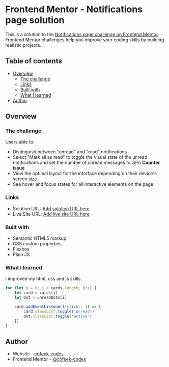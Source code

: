 # Frontend Mentor - Notifications page solution

This is a solution to the [Notifications page challenge on Frontend Mentor](https://www.frontendmentor.io/challenges/notifications-page-DqK5QAmKbC). Frontend Mentor challenges help you improve your coding skills by building realistic projects.

## Table of contents

- [Overview](#overview)
  - [The challenge](#the-challenge)
  - [Links](#links)
  - [Built with](#built-with)
  - [What I learned](#what-i-learned)
- [Author](#author)

<!-- **Note: Delete this note and update the table of contents based on what sections you keep.** -->

## Overview

### The challenge

Users able to:

- Distinguish between "unread" and "read" notifications
- Select "Mark all as read" to toggle the visual state of the unread notifications and set the number of unread messages to zero **Counter issue**
- View the optimal layout for the interface depending on their device's screen size
- See hover and focus states for all interactive elements on the page

### Links

- Solution URL: [Add solution URL here](https://github.com/cofeek-codes/frontendmentor.io-notifications-solution)
- Live Site URL: [Add live site URL here](https://your-live-site-url.com)

### Built with

- Semantic HTML5 markup
- CSS custom properties
- Flexbox
- Plain JS
  <!-- **Note: These are just examples. Delete this note and replace the list above with your own choices** -->

### What I learned

I improved my html, css and js skills

```js
for (let i = 0; i < cards.length; i++) {
	let card = cards[i]
	let dot = unreadDots[i]

	card.addEventListener('click', () => {
		card.classList.toggle('unread')
		dot.classList.toggle('active')
	})
}
```

<!-- **Note: Delete this note and the content within this section and replace with your own learnings.** -->

## Author

- Website - [cofeek-codes](https://cofeek-codes.online)
- Frontend Mentor - [@cofeek-codes](https://www.frontendmentor.io/profile/cofeek-codes)

<!-- **Note: Delete this note and add/remove/edit lines above based on what links you'd like to share.** -->
